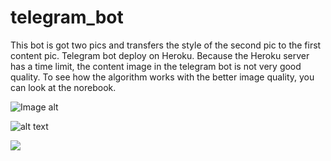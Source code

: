 # telegram_bot

This bot is got two pics and transfers the style of the second pic to the first content pic. Telegram bot deploy on Heroku. Because the Heroku server has a time limit, the content image in the telegram bot is not very good quality. To see how the algorithm works with the better image quality, you can look at the norebook.

![Image alt](https://github.com/eemlnv/telegram_bot/tree/main/screenshots/1.PNG)

![alt text](https://github.com/[eemlnv]/[telegram_bot]/tree/main/[screenshots]/1.PNG?raw=true)


<img src="https://github.com/eemlnv/telegram_bot/screenshots/1.PNG">
